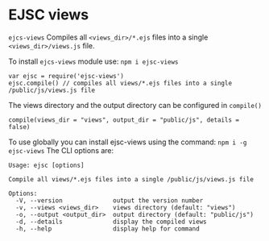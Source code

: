 
# EJSC views

`ejcs-views` Compiles all `<views_dir>/*.ejs` files into a single `<views_dir>/views.js` file.

To install `ejcs-views` module use: `npm i ejsc-views`

```
var ejsc = require('ejsc-views')
ejsc.compile() // compiles all views/*.ejs files into a single /public/js/views.js file
``` 

The views directory and the output directory can be configured in `compile()`

```
compile(views_dir = "views", output_dir = "public/js", details = false)
```

To use globally you can install ejsc-views using the command: `npm i -g  ejsc-views`
The CLI options are:

```
Usage: ejsc [options]

Compile all views/*.ejs files into a single /public/js/views.js file

Options:
  -V, --version              output the version number
  -v, --views <views_dir>    views directory (default: "views")
  -o, --output <output_dir>  output directory (default: "public/js")
  -d, --details              display the compiled views
  -h, --help                 display help for command

```